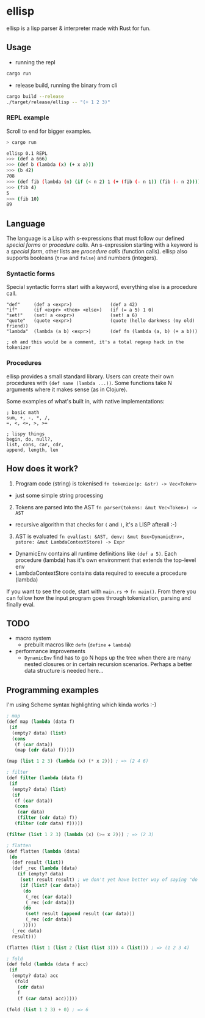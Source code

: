 # ellisp

ellisp is a lisp parser &amp; interpreter made with Rust for fun.

## Usage

* running the repl

```bash
cargo run
```

* release build, running the binary from cli

```bash
cargo build --release
./target/release/ellisp -- "(+ 1 2 3)"
```

### REPL example

Scroll to end for bigger examples.

```bash
> cargo run

ellisp 0.1 REPL
>>> (def a 666)
>>> (def b (lambda (x) (+ x a)))
>>> (b 42)
708
>>> (def fib (lambda (n) (if (< n 2) 1 (+ (fib (- n 1)) (fib (- n 2))))))
>>> (fib 4)
5
>>> (fib 10)
89
```

## Language

The language is a Lisp with s-expressions that must follow our defined *special forms* or *procedure calls*.
An s-expression starting with a keyword is a *special form*, other lists are *procedure calls* (function calls).
ellisp also supports booleans (`true` and `false`) and numbers (integers).

### Syntactic forms

Special syntactic forms start with a keyword, everything else is a procedure call.

```
"def"     (def a <expr>)              (def a 42)
"if"      (if <expr> <then> <else>)   (if (= a 5) 1 0)
"set!"    (set! a <expr>)             (set! a 6)
"quote"   (quote <expr>)              (quote (hello darkness (my old) friend))
"lambda"  (lambda (a b) <expr>)       (def fn (lambda (a, b) (+ a b)))

; oh and this would be a comment, it's a total regexp hack in the tokenizer
```

### Procedures

ellisp provides a small standard library. Users can create their own procedures with `(def name (lambda ...))`.
Some functions take N arguments where it makes sense (as in Clojure).

Some examples of what's built in, with native implementations:

```
; basic math
sum, +, -, *, /, 
=, <, <=, >, >=

; lispy things
begin, do, null?, 
list, cons, car, cdr, 
append, length, len
```

## How does it work?

1. Program code (string) is tokenised `fn tokenize(p: &str) -> Vec<Token>`
 * just some simple string processing
2. Tokens are parsed into the AST `fn parser(tokens: &mut Vec<Token>) -> AST`
 * recursive algorithm that checks for `(` and `)`, it's a LISP afterall :-)
3. AST is evaluated `fn eval(ast: &AST, denv: &mut Box<DynamicEnv>, pstore: &mut LambdaContextStore) -> Expr`
 * DynamicEnv contains all runtime definitions like `(def a 5)`. Each procedure (lambda) has it's own environment that extends the top-level env
 * LambdaContextStore contains data required to execute a procedure (lambda)
 

If you want to see the code, start with `main.rs` -> `fn main()`. From there you can follow how the input program goes through tokenization, parsing and finally eval.

## TODO

* macro system
  * prebuilt macros like `defn` (`define` + `lambda`)
* performance improvements
  * `DynamicEnv` find has to go N hops up the tree when there are many nested closures or in certain recursion scenarios.
    Perhaps a better data structure is needed here...

## Programming examples

I'm using Scheme syntax highlighting which kinda works :-)

```scheme
; map
(def map (lambda (data f)
 (if
  (empty? data) (list)
  (cons
   (f (car data))
   (map (cdr data) f)))))

(map (list 1 2 3) (lambda (x) (* x 2))) ; => (2 4 6)

; filter
(def filter (lambda (data f)
 (if
  (empty? data) (list)
  (if 
   (f (car data))
   (cons 
    (car data) 
    (filter (cdr data) f))
   (filter (cdr data) f)))))

(filter (list 1 2 3) (lambda (x) (>= x 2))) ; => (2 3)

; flatten
(def flatten (lambda (data)
 (do
  (def result (list))
  (def _rec (lambda (data)
    (if (empty? data)
     (set! result result) ; we don't yet have better way of saying "do nothing"
     (if (list? (car data))
      (do
       (_rec (car data))
       (_rec (cdr data)))
      (do
       (set! result (append result (car data)))
       (_rec (cdr data))
      )))))
  (_rec data)
  result)))

(flatten (list 1 (list 2 (list (list 3))) 4 (list))) ; => (1 2 3 4)

; fold
(def fold (lambda (data f acc)
 (if
  (empty? data) acc
   (fold 
    (cdr data) 
    f 
    (f (car data) acc)))))

(fold (list 1 2 3) + 0) ; => 6

```
